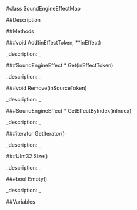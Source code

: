#class SoundEngineEffectMap


##Description





##Methods



###void Add(inEffectToken, **inEffect)

<!--

_syntax: Add(inEffectToken, **inEffect)_

_name: Add_

_returns: void_

_returns_description: _

_parameters: const ALuint inEffectToken, SoundEngineEffect **inEffect_

_access: public_

_version_started: 007_

_version_deprecated: _

_summary: _

_constant: False_

_static: no_

_visible: True_

_advanced: False_



-->

_description: _







###SoundEngineEffect * Get(inEffectToken)

<!--

_syntax: Get(inEffectToken)_

_name: Get_

_returns: SoundEngineEffect *_

_returns_description: _

_parameters: ALuint inEffectToken_

_access: public_

_version_started: 007_

_version_deprecated: _

_summary: _

_constant: False_

_static: no_

_visible: True_

_advanced: False_



-->

_description: _







###void Remove(inSourceToken)

<!--

_syntax: Remove(inSourceToken)_

_name: Remove_

_returns: void_

_returns_description: _

_parameters: const ALuint inSourceToken_

_access: public_

_version_started: 007_

_version_deprecated: _

_summary: _

_constant: False_

_static: no_

_visible: True_

_advanced: False_



-->

_description: _







###SoundEngineEffect * GetEffectByIndex(inIndex)

<!--

_syntax: GetEffectByIndex(inIndex)_

_name: GetEffectByIndex_

_returns: SoundEngineEffect *_

_returns_description: _

_parameters: UInt32 inIndex_

_access: public_

_version_started: 007_

_version_deprecated: _

_summary: _

_constant: False_

_static: no_

_visible: True_

_advanced: False_



-->

_description: _







###iterator GetIterator()

<!--

_syntax: GetIterator()_

_name: GetIterator_

_returns: iterator_

_returns_description: _

_parameters: _

_access: public_

_version_started: 007_

_version_deprecated: _

_summary: _

_constant: False_

_static: no_

_visible: True_

_advanced: False_



-->

_description: _







###UInt32 Size()

<!--

_syntax: Size()_

_name: Size_

_returns: UInt32_

_returns_description: _

_parameters: _

_access: public_

_version_started: 007_

_version_deprecated: _

_summary: _

_constant: False_

_static: no_

_visible: True_

_advanced: False_



-->

_description: _







###bool Empty()

<!--

_syntax: Empty()_

_name: Empty_

_returns: bool_

_returns_description: _

_parameters: _

_access: public_

_version_started: 007_

_version_deprecated: _

_summary: _

_constant: False_

_static: no_

_visible: True_

_advanced: False_



-->

_description: _







##Variables



